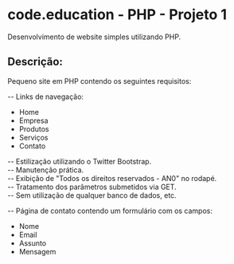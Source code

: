 code.education - PHP - Projeto 1
================================
Desenvolvimento de website simples utilizando PHP.

Descrição:
----------

Pequeno site em PHP contendo os seguintes requisitos:

-- Links de navegação:

* Home
* Empresa
* Produtos
* Serviços
* Contato

-- Estilização utilizando o Twitter Bootstrap.<br/>
-- Manutenção prática.<br/>
-- Exibição de "Todos os direitos reservados - AN0" no rodapé.<br/>
-- Tratamento dos parâmetros submetidos via GET.<br/>
-- Sem utilização de qualquer banco de dados, etc.

-- Página de contato contendo um formulário com os campos:

* Nome
* Email
* Assunto
* Mensagem